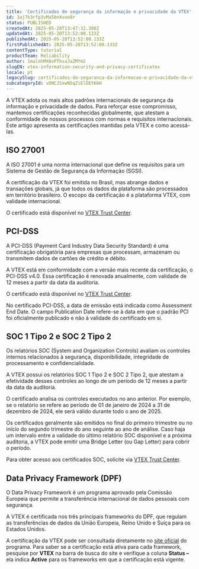 ```yaml
---
title: 'Certificados de segurança da informação e privacidade da VTEX'
id: 3aj7k3rfp3vMa5bnXvoo8r
status: PUBLISHED
createdAt: 2025-05-20T13:47:32.398Z
updatedAt: 2025-05-20T13:52:00.133Z
publishedAt: 2025-05-20T13:52:00.133Z
firstPublishedAt: 2025-05-20T13:52:00.133Z
contentType: tutorial
productTeam: Reliability
author: 1malnhMX0vPThsaJaZMYm2
slugEN: vtex-information-security-and-privacy-certificates
locale: pt
legacySlug: certificados-de-seguranca-da-informacao-e-privacidade-da-vtex
subcategoryId: vONCJSxwN5qZiElOEtKkH
---
```


A VTEX adota os mais altos padrões internacionais de segurança da informação e privacidade de dados. Para reforçar esse compromisso, mantemos certificações reconhecidas globalmente, que atestam a conformidade de nossos processos com normas e requisitos internacionais. Este artigo apresenta as certificações mantidas pela VTEX e como acessá-las.

## ISO 27001

A ISO 27001 é uma norma internacional que define os requisitos para um Sistema de Gestão de Segurança da Informação (SGSI).

A certificação da VTEX foi emitida no Brasil, mas abrange dados e transações globais, já que todos os dados da plataforma são processados em território brasileiro. O escopo da certificação é a plataforma VTEX, com validade internacional.

O certificado está disponível no [VTEX Trust Center](https://compliance.vtex.com/).

## PCI-DSS

A PCI-DSS (Payment Card Industry Data Security Standard) é uma certificação obrigatória para empresas que processam, armazenam ou transmitem dados de cartões de crédito e débito.

A VTEX está em conformidade com a versão mais recente da certificação, o PCI-DSS v4.0. Essa certificação é renovada anualmente, com validade de 12 meses a partir da data da auditoria.

O certificado está disponível no [VTEX Trust Center](https://compliance.vtex.com/).

<div class="alert alert-info">
  <p>No certificado PCI-DSS, a data de emissão está indicada como Assessment End Date. O campo Publication Date refere-se à data em que o padrão PCI foi oficialmente publicado e não à validade do certificado em si.</p>
</div>

## SOC 1 Tipo 2 e SOC 2 Tipo 2

Os relatórios SOC (System and Organization Controls) avaliam os controles internos relacionados à segurança, disponibilidade, integridade de processamento e confidencialidade.

A VTEX possui os relatórios SOC 1 Tipo 2 e SOC 2 Tipo 2, que atestam a efetividade desses controles ao longo de um período de 12 meses a partir da data da auditoria.

O certificado analisa os controles executados no ano anterior. Por exemplo, se o relatório se refere ao período de 01 de janeiro de 2024 a 31 de dezembro de 2024, ele será válido durante todo o ano de 2025.

Os certificados geralmente são emitidos no final do primeiro trimestre ou no início do segundo trimestre do ano seguinte ao ano de análise. Caso haja um intervalo entre a validade do último relatório SOC disponível e a próxima auditoria, a VTEX pode emitir uma Bridge Letter (ou Gap Letter) para cobrir o período.

Para obter acesso aos certificados SOC, solicite via [VTEX Trust Center](https://compliance.vtex.com/).

## Data Privacy Framework (DPF)

O Data Privacy Framework é um programa aprovado pela Comissão Europeia que permite a transferência internacional de dados pessoais com segurança.

A VTEX é certificada nos três principais frameworks do DPF, que regulam as transferências de dados da União Europeia, Reino Unido e Suíça para os Estados Unidos.

A certificação da VTEX pode ser consultada diretamente no [site oficial](https://www.dataprivacyframework.gov/list) do programa. Para saber se a certificação está ativa para cada framework, pesquise por **VTEX** na barra de busca do site e verifique a coluna **Status –** ela indica **Active** para os frameworks em que a certificação está vigente.  
